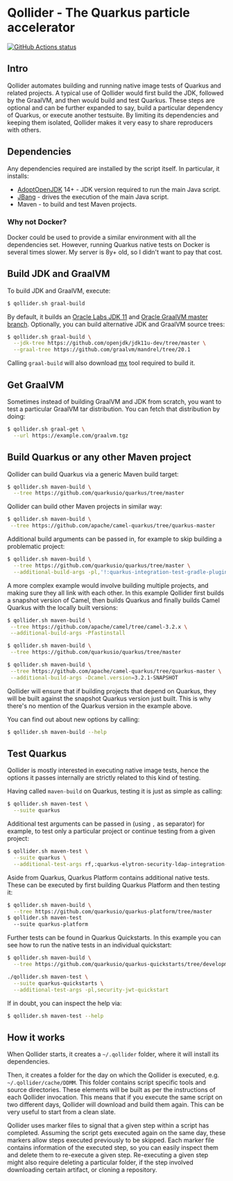 # Qollider - The Quarkus particle accelerator

<p align="left">
  <a href="https://github.com/galderz/qollider"><img alt="GitHub Actions status" src="https://github.com/galderz/qollider/workflows/Java%20CI/badge.svg"></a>
</p>

## Intro

Qollider automates building and running native image tests of Quarkus and related projects.
A typical use of Qollider would first build the JDK,
followed by the GraalVM,
and then would build and test Quarkus.
These steps are optional and can be further expanded to say,
build a particular dependency of Quarkus,
or execute another testsuite.
By limiting its dependencies and keeping them isolated, 
Qollider makes it very easy to share reproducers with others.

## Dependencies

Any dependencies required are installed by the script itself.
In particular, it installs:

* [AdoptOpenJDK](https://adoptopenjdk.net) 14+ - JDK version required to run the main Java script.
* [JBang](https://jbang.dev) - drives the execution of the main Java script.
* Maven - to build and test Maven projects.

### Why not Docker? 

Docker could be used to provide a similar environment with all the dependencies set.
However, running Quarkus native tests on Docker is several times slower.
My server is 8y+ old, so I didn't want to pay that cost.

## Build JDK and GraalVM

To build JDK and GraalVM, execute:

```bash
$ qollider.sh graal-build
```

By default, it builds an
[Oracle Labs JDK 11](https://github.com/graalvm/labs-openjdk-11)
and
[Oracle GraalVM master branch](https://github.com/oracle/graal/tree/master).
Optionally, you can build alternative JDK and GraalVM source trees:

```bash
$ qollider.sh graal-build \
  --jdk-tree https://github.com/openjdk/jdk11u-dev/tree/master \
  --graal-tree https://github.com/graalvm/mandrel/tree/20.1
```

Calling `graal-build` will also download
[mx](https://github.com/graalvm/mx)
tool required to build it.

## Get GraalVM

Sometimes instead of building GraalVM and JDK from scratch,
you want to test a particular GraalVM tar distribution.
You can fetch that distribution by doing:

```bash
$ qollider.sh graal-get \
  --url https://example.com/graalvm.tgz
```

## Build Quarkus or any other Maven project

Qollider can build Quarkus via a generic Maven build target:

```bash
$ qollider.sh maven-build \
  --tree https://github.com/quarkusio/quarkus/tree/master
```

Qollider can build other Maven projects in similar way:

```bash
$ qollider.sh maven-build \
 --tree https://github.com/apache/camel-quarkus/tree/quarkus-master
```

Additional build arguments can be passed in,
for example to skip building a problematic project:

```bash
$ qollider.sh maven-build \
  --tree https://github.com/quarkusio/quarkus/tree/master \
  --additional-build-args -pl,'!:quarkus-integration-test-gradle-plugin'
```

A more complex example would involve building multiple projects,
and making sure they all link with each other.
In this example Qollider first builds a snapshot version of Camel,
then builds Quarkus and finally builds Camel Quarkus with the locally built versions:

```bash
$ qollider.sh maven-build \
 --tree https://github.com/apache/camel/tree/camel-3.2.x \
 --additional-build-args -Pfastinstall

$ qollider.sh maven-build \
 --tree https://github.com/quarkusio/quarkus/tree/master

$ qollider.sh maven-build \
 --tree https://github.com/apache/camel-quarkus/tree/quarkus-master \
 --additional-build-args -Dcamel.version=3.2.1-SNAPSHOT
```

Qollider will ensure that if building projects that depend on Quarkus,
they will be built against the snapshot Quarkus version just built.
This is why there's no mention of the Quarkus version in the example above.

You can find out about new options by calling:

```bash
$ qollider.sh maven-build --help
```

## Test Quarkus

Qollider is mostly interested in executing native image tests,
hence the options it passes internally are strictly related to this kind of testing.

Having called `maven-build` on Quarkus,
testing it is just as simple as calling:

```bash
$ qollider.sh maven-test \
  --suite quarkus
```

Additional test arguments can be passed in (using `,` as separator) for example,
to test only a particular project or continue testing from a given project:

```bash
$ qollider.sh maven-test \
  --suite quarkus \
  --additional-test-args rf,:quarkus-elytron-security-ldap-integration-test
```

Aside from Quarkus, Quarkus Platform contains additional native tests.
These can be executed by first building Quarkus Platform and then testing it:

```bash
$ qollider.sh maven-build \
  --tree https://github.com/quarkusio/quarkus-platform/tree/master
$ qollider.sh maven-test 
  --suite quarkus-platform
```

Further tests can be found in Quarkus Quickstarts.
In this example you can see how to run the native tests in an individual quickstart:

```bash
$ qollider.sh maven-build \
  --tree https://github.com/quarkusio/quarkus-quickstarts/tree/development

./qollider.sh maven-test \
  --suite quarkus-quickstarts \
  --additional-test-args -pl,security-jwt-quickstart
```

If in doubt, you can inspect the help via:

```bash
$ qollider.sh maven-test --help
```

## How it works

When Qollider starts, it creates a `~/.qollider` folder,
where it will install its dependencies.

Then, it creates a folder for the day on which the Qollider is executed,
e.g. `~/.qollider/cache/DDMM`.
This folder contains script specific tools and source directories.
These elements will be built as per the instructions of each Qollider invocation.
This means that if you execute the same script on two different days,
Qollider will download and build them again.
This can be very useful to start from a clean slate.

Qollider uses marker files to signal that a given step within a script has completed.
Assuming the script gets executed again on the same day,
these markers allow steps executed previously to be skipped.
Each marker file contains information of the executed step,
so you can easily inspect them and delete them to re-execute a given step.
Re-executing a given step might also require deleting a particular folder,
if the step involved downloading certain artifact,
or cloning a repository.
